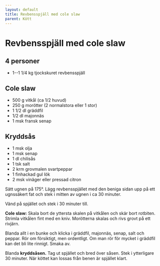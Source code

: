 ```yaml
---
layout: default
title: Revbensspjäll med cole slaw
parent: Kött
---
```

# Revbensspjäll med cole slaw

## 4 personer



-   1--1 1/4 kg tjockskuret revbensspjäll

## Cole slaw

-   500 g vitkål (ca 1/2 huvud)
-   250 g morötter (2 normalstora eller 1 stor)
-   1 1/2 dl gräddfil
-   1/2 dl majonnäs
-   1 msk fransk senap

## Kryddsås

-   1 msk olja
-   1 msk senap
-   1 dl chilisås
-   1 tsk salt
-   2 krm grovmalen svartpeppar
-   1 finhackad gul lök
-   2 msk vinäger eller pressad citron


Sätt ugnen på 175°. Lägg revbensspjället med den beniga sidan upp på ett
ugnssäkert fat och stek i mitten av ugnen i ca 30 minuter.

Vänd på spjället och stek i 30 minuter till.

**Cole slaw:** Skala bort de yttersta skalen på vitkålen och skär bort rotbiten.
Strimla vitkålen fint med en kniv. Morötterna skalas och rivs grovt på
ett rivjärn.

Blanda allt i en bunke och klicka i gräddfil, majonnäs, senap, salt och
peppar. Rör om försiktigt, men ordentligt. Om man rör för mycket i
gräddfil kan det bli lite rinnigt. Smaka av.

Blanda **kryddsåsen.** Tag ut spjället och bred över såsen. Stek i
ytterligare 30 minuter. När köttet kan lossas från benen är spjället
klart.
